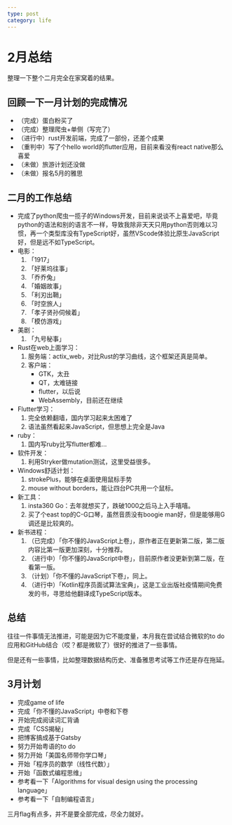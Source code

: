 ```yaml
---
type: post
category: life
---
```

# 2月总结

整理一下整个二月完全在家窝着的结果。

## 回顾一下一月计划的完成情况

+ （完成）蛋白粉买了
+ （完成）整理爬虫+单侧（写完了）
+ （进行中）rust开发前端，完成了一部份，还差个成果
+ （重判中）写了个hello world的flutter应用，目前来看没有react native那么喜爱
+ （未做）旅游计划还没做
+ （未做）报名5月的雅思

## 二月的工作总结

+ 完成了python爬虫一揽子的Windows开发，目前来说谈不上喜爱吧，毕竟python的语法和别的语言不一样，导致我除非天天只用python否则难以习惯，再一个类型库没有TypeScript好，虽然VScode体验比原生JavaScript好，但是远不如TypeScript。
+ 电影：
    1. 「1917」
    2. 「好莱坞往事」
    3. 「乔乔兔」
    4. 「婚姻故事」
    5. 「利刃出鞘」
    6. 「时空旅人」
    7. 「孝子贤孙伺候着」
    8. 「模仿游戏」
+ 美剧：
    1. 「九号秘事」
+ Rust在web上面学习：
    1. 服务端：actix_web，对比Rust的学习曲线，这个框架还真是简单。
    2. 客户端：
        * GTK，太丑
        * QT，太难链接
        * flutter，以后说
        * WebAssembly，目前还在继续
+ Flutter学习：
    1. 完全依赖翻墙，国内学习起来太困难了
    2. 语法虽然看起来JavaScript，但思想上完全是Java
+ ruby：
    1. 国内写ruby比写flutter都难...
+ 软件开发：
    1. 利用Stryker做mutation测试，这里受益很多。
+ Windows舒适计划：
    1. strokePlus，能够在桌面使用鼠标手势
    2. mouse without borders，能让四台PC共用一个鼠标。
+ 新工具：
    1. insta360 Go：去年就想买了，跌破1000之后马上入手嘻嘻。
    2. 买了个east top的C-G口琴，虽然音质没有boogie man好，但是能够用G调还是比较爽的。
+ 新书进程：
    1. （已完成）「你不懂的JavaScript上卷」，原作者正在更新第二版，第二版内容比第一版更加深刻，十分推荐。
    2. （进行中）「你不懂的JavaScript中卷」，目前原作者没更新到第二版，在看第一版。
    3. （计划）「你不懂的JavaScript下卷」，同上。
    4. （进行中）「Kotlin程序员面试算法宝典」，这是工业出版社疫情期间免费发的书，寻思给他翻译成TypeScript版本。

## 总结

往往一件事情无法推进，可能是因为它不能度量，本月我在尝试结合微软的to do应用和GitHub结合（哎？都是微软了）很好的推进了一些事情。

但是还有一些事情，比如整理数据结构历史、准备雅思考试等工作还是存在拖延。

## 3月计划

+ 完成game of life
+ 完成「你不懂的JavaScript」中卷和下卷
+ 开始完成阅读词汇背诵
+ 完成「CSS揭秘」
+ 把博客搞成基于Gatsby
+ 努力开始粤语的to do
+ 努力开始「美国名师带你学口琴」
+ 开始「程序员的数学（线性代数）」
+ 开始「函数式编程思维」
+ 参考看一下「Algorithms for visual design using the processing language」
+ 参考看一下「自制编程语言」

三月flag有点多，并不是要全部完成，尽全力就好。